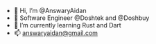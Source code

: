 - 👋 Hi, I’m @AnswaryAidan
- 👀 Software Engineer @Doshtek and @Doshbuy
- 🌱 I’m currently learning Rust and Dart
- 📫 answaryaidan@gmail.com

<!---
AnswaryAidan/AnswaryAidan is a ✨ special ✨ repository because its `README.md` (this file) appears on your GitHub profile.
You can click the Preview link to take a look at your changes.
--->

